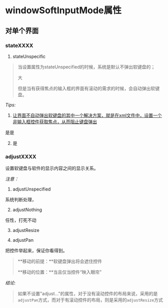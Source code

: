 # windowSoftInputMode属性 #

## 对单个界面

### stateXXXX
1. stateUnspecific
> 当设置属性为stateUnspecified的时候，系统是默认不弹出软键盘的；
> 
> 大
> 
> 但是当有获得焦点的输入框的界面有滚动的需求的时候，会自动弹出软键盘。
> 


*Tips:* 

 1. <u>让界面不自动弹出软键盘的其中一个解决方案，就是在xml文件中，设置一个非输入框控件获取焦点，从而阻止键盘弹出</u>
 
 是是

 2. 是

### adjustXXXX

设置软键盘与软件的显示内容之间的显示关系。

*注意：*

1. adjustUnspecified

 系统判断处理，

2. adjustNothing  

 任性，打死不动

3. adjustResize



4. adjustPan

 把控件举起来，保证你看得到。

 > **移动的前提：**软键盘弹出将会遮住控件
 > 
 > **移动的位置：**当且仅当控件“映入眼帘”


*结论:*

> 如果不设置"adjust..."的属性，对于没有滚动控件的布局来说，采用的是`adjustPan`方式，而对于有滚动控件的布局，则是采用的`adjustResize`方式


